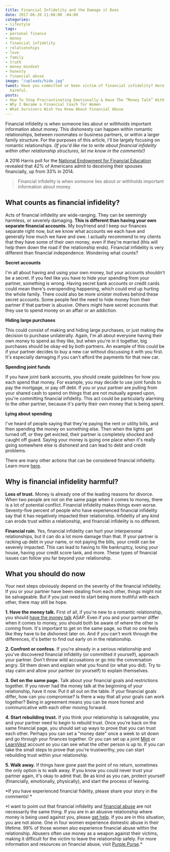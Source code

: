 ```yaml
---
title: Financial Infidelity and the Damage it Does
date: 2017-06-26 11:00:00 -04:00
categories:
- lifestyle
tags:
- personal finance
- money
- financial infidelity
- relationships
- love
- family
- truth
- money mindset
- honesty
- financial abuse
image: "/uploads/hide.jpg"
tweet: Have you committed or been victim of financial infidelity? Here's why it's
  harmful.
posts:
- How To Stop Procrastinating Emotionally & Have The “Money Talk” With Your S.O.
- Why I Became a Financial Coach for Women
- What Survivors Wish You Knew About Financial Abuse
---
```


Financial infidelity is when someone lies about or withholds important information about money. This dishonesty can happen within romantic relationships, between roommates or business partners, or within a larger family structure.  For the purposes of this article, I'll be largely focusing on romantic relationships. *(If you'd like me to write about financial infidelity within other relationship structures, let me know in the comments!)*

A 2016 Harris poll for the [National Endowment for Financial Education ](http://www.nefe.org/press-room/news/americans-confess-to-financial-infidelity.aspx)revealed that 42% of Americans admit to deceiving their spouses financially, up from 33% in 2014.

> Financial infidelity is when someone lies about or withholds important information about money.

## What counts as financial infidelity?

Acts of financial infidelity are wide-ranging. They can be seemingly harmless, or severely damaging. **This is different than having your own separate financial accounts.** My boyfriend and I keep our finances separate right now, but we know what accounts we each have and generally how much we have and owe. I actually recommend to my clients that they have some of their own money, even if they're married (this will help them down the road if the relationship ends). Financial infidelity is very different than financial independence. Wondering what counts?

**Secret accounts**

I'm all about having and using your own money, but your accounts shouldn't be a secret. If you feel like you have to hide your spending from your partner, something is wrong. Having secret bank accounts or credit cards could mean there's overspending happening, which could end up hurting the whole family. There could also be more sinister motives behind these secret accounts. Some people feel the need to hide money from their partner if that partner is abusive. Others might have secret accounts that they use to spend money on an affair or an addiction.

**Hiding large purchases**

This could consist of making and hiding large purchases, or just making the decision to purchase unilaterally. Again, I'm all about everyone having their own money to spend as they like, but when you're in it together, big purchases should be okay-ed by both partners. An example of this could be if your partner decides to buy a new car without discussing it with you first. It's especially damaging if you can't afford the payments for that new car.

**Spending joint funds**

If you have joint bank accounts, you should create guidelines for how you each spend that money. For example, you may decide to use joint funds to pay the mortgage, or pay off debt. If you or your partner are pulling from your shared cash to spend on things that are not mutually agreed upon, you're committing financial infidelity. This act could be particularly alarming to the other partner, because it's partly their own money that is being spent.

**Lying about spending**

I've heard of people saying that they're paying the rent or utility bills, and then spending the money on something else. Then when the lights get turned off, or they get evicted, their partner is completely shocked and caught off guard. Saying your money is going one place when it's really going somewhere else is dishonest and can lead to debt and credit problems.

There are many other actions that can be considered financial infidelity. Learn more [here](https://www.forbes.com/sites/vanessamcgrady/2016/06/02/infidelity/#5eb6147d3735).

## Why is financial infidelity harmful?

**Loss of trust.** Money is already one of the leading reasons for divorce. When two people are not on the same page when it comes to money, there is a lot of potential conflict. Financial infidelity makes things even worse. Seventy-five percent of people who have experienced financial infidelity say that it has negatively impacted their relationship. Infidelity of any kind can erode trust within a relationship, and financial infidelity is no different.

**Financial ruin.** Yes, financial infidelity can hurt your interpersonal relationships, but it can do a lot more damage than that. If your partner is racking up debt in your name, or not paying the bills, your credit can be severely impacted. This can lead to having to file bankruptcy, losing your house, having your credit score tank, and more. These types of financial issues can follow you far beyond your relationship.

## What you should do now

Your next steps obviously depend on the severity of the financial infidelity. If you or your partner have been stealing from each other, things might not be salvageable.  But if you just need to start being more truthful with each other, there may still be hope.

**1. Have the money talk.** First of all, if you're new to a romantic relationship, you should [have the money talk](https://www.maggiegermano.com/blog/have-the-money-talk) ASAP. Even if you and your partner differ when it comes to money, you should both be aware of where the other is coming from. It's important to get on the same page, so that no one feels like they have to be dishonest later on. And if you can't work through the differences, it's better to find out early on in the relationship.

**2. Confront or confess.** If you're already in a serious relationship and you've discovered financial infidelity (or committed it yourself), approach your partner. Don't throw wild accusations or go into the conversation angry. Sit them down and explain what you found (or what you did). Try to stay calm and allow your partner (or yourself) to explain themselves. 

**3. Get on the same page.** Talk about your financial goals and restrictions together. If you never had the money talk at the beginning of your relationship, have it now. Put it all out on the table. If your financial goals differ, how can you compromise? Is there a way that all your goals can work together? Being in agreement means you can be more honest and communicative with each other moving forward.

**4. Start rebuilding trust.** If you think your relationship is salvageable, you and your partner need to begin to rebuild trust. Once you're back on the same financial page, you should set up ways to prove that you can trust each other. Perhaps you can set a "money date" once a week to sit down and go through your finances together. Or you can set up a joint [Mint](http://www.mint.com) or [LearnVest](http://www.anrdoezrs.net/click-8097813-12662287) account so you can see what the other person is up to. If you can take the small steps to prove that you're trustworthy, you can start rebuilding trust within your relationship.

**5. Walk away.** If things have gone past the point of no return, sometimes the only option is to walk away. If you know you could never trust your partner again, it's okay to admit that. Be as kind as you can, protect yourself (financially, emotionally, physically), and start the process of leaving.

*If you have experienced financial fidelity, please share your story in the comments! *

\*I want to point out that financial infidelity and [financial abuse](https://www.maggiegermano.com/blog/financial-abuse-survivors-want-you-to-know) are not necessarily the same thing. If you are in an abusive relationship where money is being used against you, please [get help](http://www.thehotline.org/). If you are in this situation, you are not alone. One in four women experience domestic abuse in their lifetime. 99% of those women also experience financial abuse within the relationship. Abusers often use money as a weapon against their victims, making it difficult for the victim to leave the relationship safely. For more information and resources on financial abuse, visit [Purple Purse](http://purplepurse.com/).\*